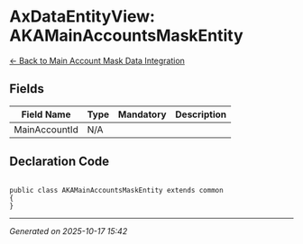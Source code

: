 # AxDataEntityView: AKAMainAccountsMaskEntity

[← Back to Main Account Mask Data Integration](../README.md)

## Fields

| Field Name | Type | Mandatory | Description |
|------------|------|-----------|-------------|
| MainAccountId | N/A |  |  |

## Declaration Code

```xpp

public class AKAMainAccountsMaskEntity extends common
{
}

```

---

*Generated on 2025-10-17 15:42*
